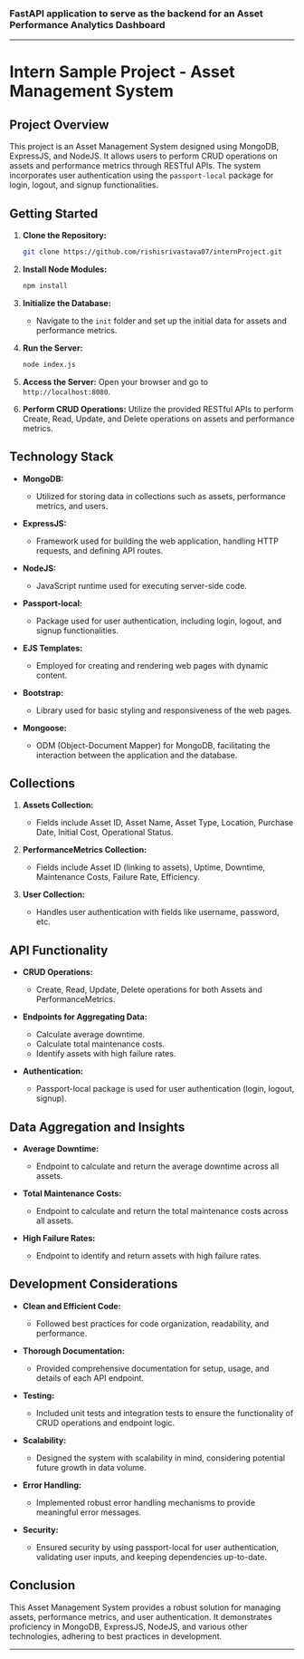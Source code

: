 ### FastAPI application to serve as the backend for an Asset Performance Analytics Dashboard

---

# Intern Sample Project - Asset Management System

## Project Overview

This project is an Asset Management System designed using MongoDB, ExpressJS, and NodeJS. It allows users to perform CRUD operations on assets and performance metrics through RESTful APIs. The system incorporates user authentication using the `passport-local` package for login, logout, and signup functionalities.

## Getting Started

1. **Clone the Repository:**
   ```bash
   git clone https://github.com/rishisrivastava07/internProject.git
   ```

2. **Install Node Modules:**
   ```bash
   npm install
   ```

3. **Initialize the Database:**
   - Navigate to the `init` folder and set up the initial data for assets and performance metrics.

4. **Run the Server:**
   ```bash
   node index.js
   ```

5. **Access the Server:**
   Open your browser and go to `http://localhost:8080`.

6. **Perform CRUD Operations:**
   Utilize the provided RESTful APIs to perform Create, Read, Update, and Delete operations on assets and performance metrics.

## Technology Stack

- **MongoDB:**
  - Utilized for storing data in collections such as assets, performance metrics, and users.

- **ExpressJS:**
  - Framework used for building the web application, handling HTTP requests, and defining API routes.

- **NodeJS:**
  - JavaScript runtime used for executing server-side code.

- **Passport-local:**
  - Package used for user authentication, including login, logout, and signup functionalities.

- **EJS Templates:**
  - Employed for creating and rendering web pages with dynamic content.

- **Bootstrap:**
  - Library used for basic styling and responsiveness of the web pages.

- **Mongoose:**
  - ODM (Object-Document Mapper) for MongoDB, facilitating the interaction between the application and the database.

## Collections

1. **Assets Collection:**
   - Fields include Asset ID, Asset Name, Asset Type, Location, Purchase Date, Initial Cost, Operational Status.

2. **PerformanceMetrics Collection:**
   - Fields include Asset ID (linking to assets), Uptime, Downtime, Maintenance Costs, Failure Rate, Efficiency.

3. **User Collection:**
   - Handles user authentication with fields like username, password, etc.

## API Functionality

- **CRUD Operations:**
  - Create, Read, Update, Delete operations for both Assets and PerformanceMetrics.

- **Endpoints for Aggregating Data:**
  - Calculate average downtime.
  - Calculate total maintenance costs.
  - Identify assets with high failure rates.

- **Authentication:**
  - Passport-local package is used for user authentication (login, logout, signup).

## Data Aggregation and Insights

- **Average Downtime:**
  - Endpoint to calculate and return the average downtime across all assets.

- **Total Maintenance Costs:**
  - Endpoint to calculate and return the total maintenance costs across all assets.

- **High Failure Rates:**
  - Endpoint to identify and return assets with high failure rates.

## Development Considerations

- **Clean and Efficient Code:**
  - Followed best practices for code organization, readability, and performance.

- **Thorough Documentation:**
  - Provided comprehensive documentation for setup, usage, and details of each API endpoint.

- **Testing:**
  - Included unit tests and integration tests to ensure the functionality of CRUD operations and endpoint logic.

- **Scalability:**
  - Designed the system with scalability in mind, considering potential future growth in data volume.

- **Error Handling:**
  - Implemented robust error handling mechanisms to provide meaningful error messages.

- **Security:**
  - Ensured security by using passport-local for user authentication, validating user inputs, and keeping dependencies up-to-date.

## Conclusion

This Asset Management System provides a robust solution for managing assets, performance metrics, and user authentication. It demonstrates proficiency in MongoDB, ExpressJS, NodeJS, and various other technologies, adhering to best practices in development.

---
